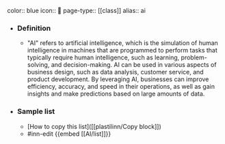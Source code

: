 color:: blue
icon:: 🤖
page-type:: [[class]]
alias:: ai

- ### Definition 
  - "AI" refers to artificial intelligence, which is the simulation of human intelligence in machines that are programmed to perform tasks that typically require human intelligence, such as learning, problem-solving, and decision-making. AI can be used in various aspects of business design, such as data analysis, customer service, and product development. By leveraging AI, businesses can improve efficiency, accuracy, and speed in their operations, as well as gain insights and make predictions based on large amounts of data.
- ### Sample list
  - [How to copy this list]([[plastilinn/Copy block]])
  - #inn-edit {{embed [[AI/list]]}}


